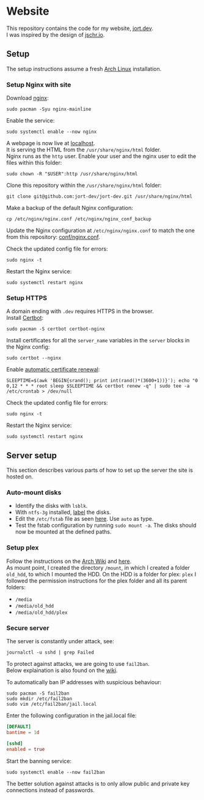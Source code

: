 # Website
This repository contains the code for my website, [jort.dev](https://jort.dev).  
I was inspired by the design of [jschr.io](https://jschr.io/).

## Setup
The setup instructions assume a fresh [Arch Linux](https://wiki.archlinux.org/) installation.

### Setup Nginx with site

Download [nginx](https://wiki.archlinux.org/title/Nginx):
```shell
sudo pacman -Syu nginx-mainline
```
Enable the service:
```shell
sudo systemctl enable --now nginx
```
A webpage is now live at [localhost](http://localhost).  
It is serving the HTML from the `/usr/share/nginx/html` folder.  
Nginx runs as the `http` user. 
Enable your user and the nginx user to edit the files within this folder:
```shell
sudo chown -R "$USER":http /usr/share/nginx/html
```
Clone this repository within the `/usr/share/nginx/html` folder:
```shell
git clone git@github.com:jort-dev/jort-dev.git /usr/share/nginx/html
```
Make a backup of the default Nginx configuration:
```shell
cp /etc/nginx/nginx.conf /etc/nginx/nginx_conf_backup
```
Update the Nginx configuration at `/etc/nginx/nginx.conf` to match the one from this repository: [conf/nginx.conf](conf/nginx.conf).  

Check the updated config file for errors:
```shell
sudo nginx -t
```
Restart the Nginx service:
```shell
sudo systemctl restart nginx
```

### Setup HTTPS
A domain ending with `.dev` requires HTTPS in the browser.  
Install [Certbot](https://wiki.archlinux.org/title/Certbot):
```shell
sudo pacman -S certbot certbot-nginx
```
Install certificates for all the `server_name` variables in the `server` blocks in the Nginx config:
```shell
sudo certbot --nginx
```
Enable [automatic certificate renewal](https://eff-certbot.readthedocs.io/en/stable/using.html#setting-up-automated-renewal):
```shell
SLEEPTIME=$(awk 'BEGIN{srand(); print int(rand()*(3600+1))}'); echo "0 0,12 * * * root sleep $SLEEPTIME && certbot renew -q" | sudo tee -a /etc/crontab > /dev/null
```
Check the updated config file for errors:
```shell
sudo nginx -t
```
Restart the Nginx service:
```shell
sudo systemctl restart nginx
```


## Server setup
This section describes various parts of how to set up the server the site is hosted on.

### Auto-mount disks
* Identify the disks with `lsblk`.  
* With `ntfs-3g` installed, [label](https://wiki.archlinux.org/title/Persistent_block_device_naming#by-label) the disks.  
* Edit the `/etc/fstab` file as seen [here](https://wiki.archlinux.org/title/Fstab#Usage). Use `auto` as type.  
* Test the fstab configuration by running `sudo mount -a`. The disks should now be mounted at the defined paths.  

### Setup plex
Follow the instructions on the [Arch Wiki](https://wiki.archlinux.org/title/Plex) and [here](https://gist.github.com/pjobson/3811b73740a3a09597511c18be845a6c).  
As mount point, I created the directory `/mount`, in which I created a folder `old_hdd`, to which I mounted the HDD.
On the HDD is a folder for plex: `plex`
I followed the permission instructions for the plex folder and all its parent folders: 
 * `/media`
 * `/media/old_hdd`
 * `/media/old_hdd/plex`


### Secure server
The server is constantly under attack, see:
```shell
journalctl -u sshd | grep Failed
```
To protect against attacks, we are going to use `fail2ban`.  
Below explaination is also found on the [wiki](https://wiki.archlinux.org/title/Fail2ban).  

To automatically ban IP addresses with suspicious behaviour:
```shell
sudo pacman -S fail2ban
sudo mkdir /etc/fail2ban
sudo vim /etc/fail2ban/jail.local
```
Enter the following configuration in the jail.local file:
```conf
[DEFAULT]
bantime = 1d

[sshd]
enabled = true
```
Start the banning service:
```shell
sudo systemctl enable --now fail2ban
```

The better solution against attacks is to only allow public and private key connections instead of passwords.







